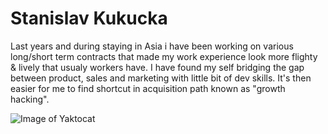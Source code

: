 # Stanislav Kukucka
Last years and during staying in Asia i have been working on various long/short term contracts that made my work experience look more flighty &amp; lively that usualy workers have. I have found my self bridging the gap between product, sales and marketing with little bit of dev skills. It's then easier for me to find shortcut in acquisition path known as "growth hacking".

![Image of Yaktocat](https://octodex.github.com/images/yaktocat.png)
